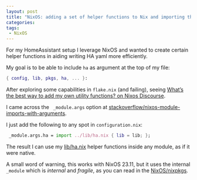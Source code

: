```yaml
---
layout: post
title: "NixOS: adding a set of helper functions to Nix and importing these at "
categories: 
tags:
 - NixOS
---
```


For my HomeAssistant setup I leverage NixOS and wanted to create certain helper functions in aiding writing HA yaml more efficiently. 

My goal is to be able to include `ha` as argument at the top of my file:
```nix
{ config, lib, pkgs, ha, ... }:
```

After exploring some capabilities in `flake.nix` (and failing), seeing [What’s the best way to add my own utility functions? on Nixos Discourse](https://discourse.nixos.org/t/whats-the-best-way-to-add-my-own-utility-functions/11576).

I came across the ` _module.args` option at [stackoverflow/nixos-module-imports-with-arguments](https://stackoverflow.com/a/47713963).

I just add the following to any spot in `configuration.nix`:

```nix
 _module.args.ha = import ../lib/ha.nix { lib = lib; };
```

The result I can use my [lib/ha.nix](https://github.com/nathan-gs/nix-conf/blob/main/lib/ha.nix) helper functions inside any module, as if it were native. 

A small word of warning, this works with NixOS 23.11, but it uses the internal `_module` which is _internal_ and _fragile_, as you can read in the [NixOS/nixpkgs](https://github.com/NixOS/nixpkgs/blob/695027f61c702ea0de6baa3122b282d672fede09/lib/modules.nix#L43).

